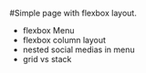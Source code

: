 #Simple page with flexbox layout.    

- flexbox Menu  
- flexbox column layout  
- nested social medias in menu      
- grid vs stack  
